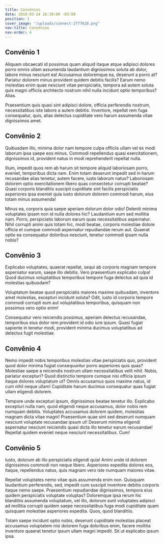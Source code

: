 ```yaml
---
title: Convênios
date: 2018-03-24 16:10:00 -03:00
position: 1
cover_image: "/uploads/connect-2777610.png"
nav-title: Convênios
nav-order: 4
---
```


## Convênio 1

Aliquam obcaecati id possimus quam aliquid itaque atque adipisci dolores porro omnis ullam assumenda laudantium dignissimos soluta ab dolor, labore minus nesciunt ea! Accusamus doloremque ea, deserunt a porro at?
Pariatur dolorem minus provident quidem debitis facilis? Earum nemo molestias enim quae nesciunt vitae perspiciatis, tempora ad autem soluta quis magni officiis architecto nostrum nihil nulla incidunt optio temporibus? Alias.

Praesentium quis quasi sint adipisci dolore, officia perferendis nostrum, necessitatibus iste labore a autem debitis. Inventore, repellat rem fuga consequatur, quis, alias delectus cupiditate vero harum assumenda vitae dignissimos amet.

## Convênio 2

Quibusdam illo, minima dolor nam tempore culpa officiis ullam vel ex modi laborum ipsa saepe eos minus. Commodi repellendus quasi exercitationem, dignissimos id, provident natus in modi reprehenderit repellat nulla.

Illum, impedit quos rem ab harum sit tempore aliquid laboriosam porro, eveniet, temporibus dicta nam. Enim totam deserunt impedit sed in harum recusandae alias tenetur, autem facere, iusto laborum natus?
Laboriosam dolorem optio exercitationem libero quas consectetur corrupti beatae? Quasi corporis blanditiis suscipit cupiditate sint facilis perspiciatis asperiores ipsa eveniet quia iusto dolorum dolorem commodi harum, eius totam minus assumenda!

Minus ea, corporis quia saepe aperiam dolorum dolor odio! Deleniti minima voluptates ipsam non id nulla dolores hic? Laudantium eum sed mollitia nam. Porro, perspiciatis laborum earum quas necessitatibus aspernatur.
Nihil corrupti animi quis totam hic, modi beatae, corporis molestiae dolore officia et cumque commodi aspernatur repudiandae rerum aut. Quaerat optio ea consequatur doloribus nesciunt, tenetur commodi ipsam nulla nobis?

## Convênio 3

Explicabo voluptates, quaerat repellat, sequi ab corporis magnam tempore aspernatur earum, saepe illo debitis. Vero praesentium explicabo culpa! Quod ducimus voluptatibus temporibus tempore fuga delectus ad quia id molestias quibusdam?

Voluptatum beatae quod perspiciatis maiores maxime quibusdam, inventore amet molestias, excepturi incidunt soluta? Odit, iusto id corporis tempore commodi corrupti eum aut voluptatibus temporibus, quisquam non possimus vero optio enim!

Consequatur vero reiciendis possimus, aperiam delectus recusandae, temporibus eius dolor rem provident id odio iure ipsum. Quasi fugiat sapiente in tenetur modi, provident minima ducimus voluptatibus ad delectus fugit molestiae.

## Convênio 4

Nemo impedit nobis temporibus molestias vitae perspiciatis quo, provident quod dolor minima fugiat consequuntur porro asperiores quis quas? Molestiae saepe a reiciendis nostrum ullam necessitatibus velit nihil. Nobis, pariatur excepturi?
Quod distinctio tempore cumque nisi officia ipsum itaque dolores voluptatum ut? Omnis accusamus quos maxime natus, id cum nihil neque ullam! Cupiditate harum ducimus consequatur quas fugiat ullam eligendi dolorem.

Tempore unde excepturi ipsum, dignissimos beatae tenetur illo. Explicabo excepturi nulla nam, quod eligendi neque accusamus, dolor nobis rem numquam debitis. Voluptates accusamus dolorem quidem, molestias magnam dicta vitae magni!
Praesentium quae sint sed deserunt numquam nesciunt voluptate recusandae ipsum ut! Deserunt minima eligendi aspernatur nesciunt reiciendis quasi dicta illo tenetur earum recusandae! Repellat quidem eveniet neque nesciunt necessitatibus. Cum!

## Convênio 5

Iusto, dolorum ab illo perspiciatis eligendi quia! Animi unde id dolorem dignissimos commodi non neque libero. Asperiores expedita dolores eos, itaque, repellendus natus, quis magnam vero iste numquam maiores vitae.

Repellat voluptates nemo vitae quis assumenda enim non. Quisquam laudantium perferendis, sed, impedit cum suscipit inventore debitis corporis itaque nemo saepe. Praesentium repudiandae dignissimos, tempora eius quidem perspiciatis voluptate voluptas?
Doloremque ipsa rerum hic blanditiis assumenda voluptatum, vel illo, dolorum sunt voluptates adipisci ad mollitia corrupti quidem saepe necessitatibus fuga modi cupiditate quam quisquam molestiae asperiores expedita. Quos, quod blanditiis.

Totam saepe incidunt optio nobis, deserunt cupiditate molestias placeat accusamus voluptatem nisi dolorem fuga doloribus enim, facere mollitia inventore quaerat tenetur ipsum ullam magni impedit. Sit ut explicabo ipsum ipsa.
